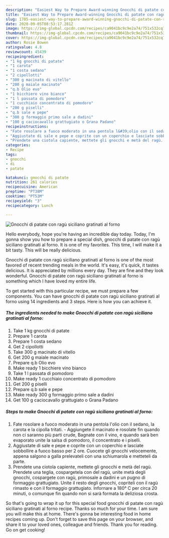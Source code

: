 ```yaml
---
description: "Easiest Way to Prepare Award-winning Gnocchi di patate con ragù siciliano gratinati al forno"
title: "Easiest Way to Prepare Award-winning Gnocchi di patate con ragù siciliano gratinati al forno"
slug: 1705-easiest-way-to-prepare-award-winning-gnocchi-di-patate-con-ragu-siciliano-gratinati-al-forno
date: 2020-09-05T08:53:17.281Z
image: https://img-global.cpcdn.com/recipes/ca9041bc9c9e2a74/751x532cq70/gnocchi-di-patate-con-ragu-siciliano-gratinati-al-forno-recipe-main-photo.jpg
thumbnail: https://img-global.cpcdn.com/recipes/ca9041bc9c9e2a74/751x532cq70/gnocchi-di-patate-con-ragu-siciliano-gratinati-al-forno-recipe-main-photo.jpg
cover: https://img-global.cpcdn.com/recipes/ca9041bc9c9e2a74/751x532cq70/gnocchi-di-patate-con-ragu-siciliano-gratinati-al-forno-recipe-main-photo.jpg
author: Rosie Bowen
ratingvalue: 4.8
reviewcount: 45439
recipeingredient:
- "1 kg gnocchi di patate"
- "1 carota"
- "1 costa sedano"
- "2 cipollotti"
- "300 g macinato di vitello"
- "200 g maiale macinato"
- "q.b Olio evo"
- "1 bicchiere vino bianco"
- "1 l passata di pomodoro"
- "1 cucchiaio concentrato di pomodoro"
- "200 g piselli"
- "q.b sale e pepe"
- "300 g formaggio primo sale a dadini"
- "100 g caciocavallo grattugiato o Grana Padano"
recipeinstructions:
- "Fate rosolare a fuoco moderato in una pentola l&#39;olio con il sedano, la carota e la cipolla tritati. Aggiungete il macinato e rosolate fin quando non ci saranno più parti crude, Bagnate con il vino, e quando sarà ben evaporato unite la salsa di pomodoro, il concentrato e i piselli."
- "Aggiustate di sale e pepe e coprite con un coperchio e lasciate sobbollire a fuoco basso per 2 ore. Cuocete gli gnocchi velocemente, appena salgono a galla prelevateli con una schiumarola e metteteli da parte."
- "Prendete una ciotola capiente, mettete gli gnocchi e metà del ragù. Prendete una teglia, cospargetela con del ragù, unite metà degli gnocchi, cospargete con ragù, primosale a dadini e un pugno di formaggio grattugiato. Unite il resto degli gnocchi, copriteli con il ragù rimasto e con il formaggio grattugiato. Infornare a 180° C per circa 20 minuti, o comunque fin quando non si sarà formata la deliziosa crosta."
categories:
- Recipe
tags:
- gnocchi
- di
- patate

katakunci: gnocchi di patate 
nutrition: 261 calories
recipecuisine: American
preptime: "PT38M"
cooktime: "PT53M"
recipeyield: "3"
recipecategory: Lunch

---
```



![Gnocchi di patate con ragù siciliano gratinati al forno](https://img-global.cpcdn.com/recipes/ca9041bc9c9e2a74/751x532cq70/gnocchi-di-patate-con-ragu-siciliano-gratinati-al-forno-recipe-main-photo.jpg)

Hello everybody, hope you're having an incredible day today. Today, I'm gonna show you how to prepare a special dish, gnocchi di patate con ragù siciliano gratinati al forno. It is one of my favorites. This time, I will make it a bit tasty. This will be really delicious.



Gnocchi di patate con ragù siciliano gratinati al forno is one of the most favored of recent trending meals in the world. It's easy, it's quick, it tastes delicious. It is appreciated by millions every day. They are fine and they look wonderful. Gnocchi di patate con ragù siciliano gratinati al forno is something which I have loved my entire life.


To get started with this particular recipe, we must prepare a few components. You can have gnocchi di patate con ragù siciliano gratinati al forno using 14 ingredients and 3 steps. Here is how you can achieve it.

<!--inarticleads1-->

##### The ingredients needed to make Gnocchi di patate con ragù siciliano gratinati al forno:

1. Take 1 kg gnocchi di patate
1. Prepare 1 carota
1. Prepare 1 costa sedano
1. Get 2 cipollotti
1. Take 300 g macinato di vitello
1. Get 200 g maiale macinato
1. Prepare q.b Olio evo
1. Make ready 1 bicchiere vino bianco
1. Take 1 l passata di pomodoro
1. Make ready 1 cucchiaio concentrato di pomodoro
1. Get 200 g piselli
1. Prepare q.b sale e pepe
1. Make ready 300 g formaggio primo sale a dadini
1. Get 100 g caciocavallo grattugiato o Grana Padano




<!--inarticleads2-->

##### Steps to make Gnocchi di patate con ragù siciliano gratinati al forno:

1. Fate rosolare a fuoco moderato in una pentola l&#39;olio con il sedano, la carota e la cipolla tritati. - Aggiungete il macinato e rosolate fin quando non ci saranno più parti crude, Bagnate con il vino, e quando sarà ben evaporato unite la salsa di pomodoro, il concentrato e i piselli.
1. Aggiustate di sale e pepe e coprite con un coperchio e lasciate sobbollire a fuoco basso per 2 ore. Cuocete gli gnocchi velocemente, appena salgono a galla prelevateli con una schiumarola e metteteli da parte.
1. Prendete una ciotola capiente, mettete gli gnocchi e metà del ragù. Prendete una teglia, cospargetela con del ragù, unite metà degli gnocchi, cospargete con ragù, primosale a dadini e un pugno di formaggio grattugiato. Unite il resto degli gnocchi, copriteli con il ragù rimasto e con il formaggio grattugiato. Infornare a 180° C per circa 20 minuti, o comunque fin quando non si sarà formata la deliziosa crosta.




So that's going to wrap it up for this special food gnocchi di patate con ragù siciliano gratinati al forno recipe. Thanks so much for your time. I am sure you will make this at home. There's gonna be interesting food in home recipes coming up. Don't forget to save this page on your browser, and share it to your loved ones, colleague and friends. Thank you for reading. Go on get cooking!
